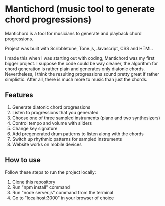 # Mantichord (music tool to generate chord progressions)

Mantichord is a tool for musicians to generate and playback chord progressions.

Project was built with Scribbletune, Tone.js, Javascript, CSS and HTML.

I made this when I was starting out with coding, Mantichord was my first bigger project.
I suppose the code could be way cleaner, the algorithm for chord generation is rather plain and generates only diatonic chords.
Nevertheless, I think the resulting progressions sound pretty great if rather simplistic.
After all, there is much more to music than just the chords.

## Features

1. Generate diatonic chord progressions
2. Listen to progressions that you generated
3. Choose one of three sampled instruments (piano and two synthesizers)
4. Control tempo and volume with sliders
5. Change key signature
6. Add pregenerated drum patterns to listen along with the chords
7. Switch up rhythmic patterns for sampled instruments
8. Website works on mobile devices

## How to use

Follow these steps to run the project locally:

1. Clone this repository 
2. Run "npm install" command
3. Run "node server.js" command from the terminal 
4. Go to "localhost:3000" in your browser of choice
